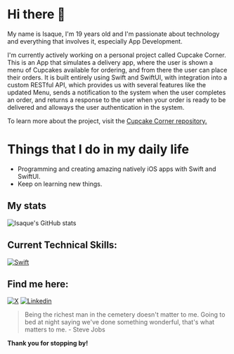 # Hi there 👋

My name is Isaque, I'm 19 years old and I'm passionate about technology and everything that involves it, especially App Development.

I'm currently actively working on a personal project called Cupcake Corner. This is an App that simulates a delivery app, where the user is shown a menu of Cupcakes available for ordering, and from there the user can place their orders. It is built entirely using Swift and SwiftUI, with integration into a custom RESTful API, which provides us with several features like the updated Menu, sends a notification to the system when the user completes an order, and returns a response to the user when your order is ready to be delivered and alloways the user authentication in the system.

To learn more about the project, visit the [Cupcake Corner repository.](https://github.com/isaqueDaSilva/CupcakeCorner)

# Things that I do in my daily life
* Programming and creating amazing natively iOS apps with Swift and SwiftUI.
* Keep on learning new things.

## My stats
![Isaque's GitHub stats](https://github-readme-stats.vercel.app/api?username=isaqueDaSilva&show_icons=true&theme=radical)

## Current Technical Skills:
[![Swift](https://skillicons.dev/icons?i=swift)](https://www.swift.org)

## Find me here:
[![X](https://skillicons.dev/icons?i=twitter)](https://x.com/dev_zaquin?s=21)
[![Linkedin](https://skillicons.dev/icons?i=linkedin)](https://www.linkedin.com/in/isaque-da-silva-b5870329a?utm_source=share&utm_campaign=share_via&utm_content=profile&utm_medium=ios_app)

> Being the richest man in the cemetery doesn't matter to me. Going to bed at night saying we've done something wonderful, that's what matters to me. - Steve Jobs
> 
**Thank you for stopping by!**
<!--
**isaqueDaSilva/isaqueDaSilva** is a ✨ _special_ ✨ repository because its `README.md` (this file) appears on your GitHub profile.

Here are some ideas to get you started:

- 🔭 I’m currently working on ...
- 🌱 I’m currently learning ...
- 👯 I’m looking to collaborate on ...
- 🤔 I’m looking for help with ...
- 💬 Ask me about ...
- 📫 How to reach me: ...
- 😄 Pronouns: ...
- ⚡ Fun fact: ...
-->

